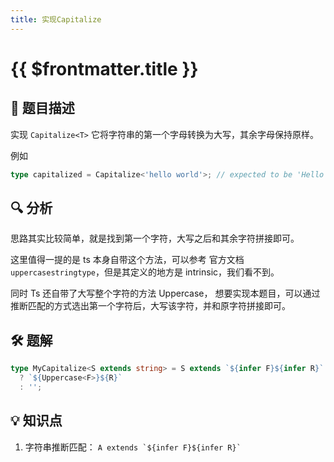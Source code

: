 ```yaml
---
title: 实现Capitalize
---
```


# {{ $frontmatter.title }}

## 🎯 题目描述

实现 `Capitalize<T>` 它将字符串的第一个字母转换为大写，其余字母保持原样。

例如

```ts
type capitalized = Capitalize<'hello world'>; // expected to be 'Hello world'
```

## 🔍 分析

思路其实比较简单，就是找到第一个字符，大写之后和其余字符拼接即可。

这里值得一提的是 ts 本身自带这个方法，可以参考 官方文档 `uppercasestringtype`，但是其定义的地方是 intrinsic，我们看不到。

同时 Ts 还自带了大写整个字符的方法 Uppercase， 想要实现本题目，可以通过推断匹配的方式选出第一个字符后，大写该字符，并和原字符拼接即可。

## 🛠️ 题解

```ts
type MyCapitalize<S extends string> = S extends `${infer F}${infer R}`
  ? `${Uppercase<F>}${R}`
  : '';
```

## 💡 知识点

1. 字符串推断匹配： `` A extends `${infer F}${infer R}`  ``